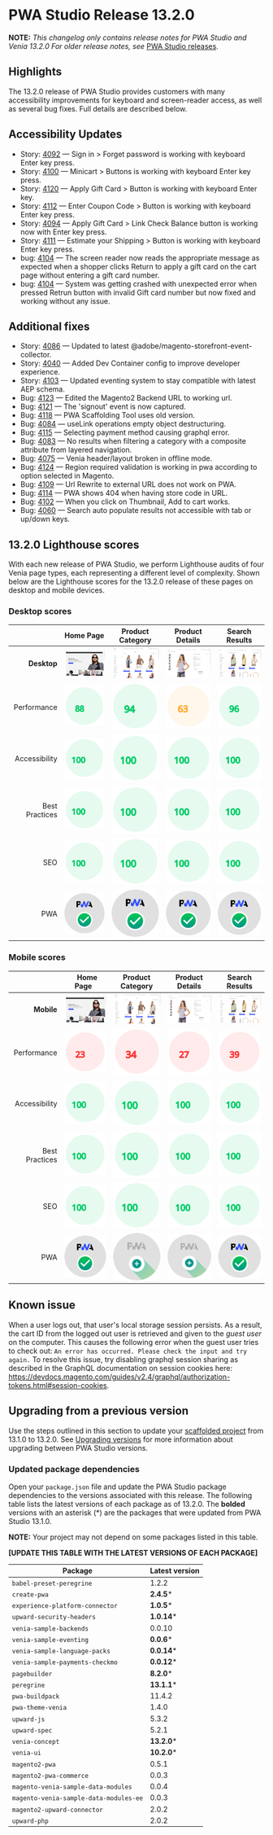 # PWA Studio Release 13.2.0

**NOTE:**
_This changelog only contains release notes for PWA Studio and Venia 13.2.0_
_For older release notes, see_ [PWA Studio releases][].

## Highlights

The 13.2.0 release of PWA Studio provides customers with many accessibility improvements for keyboard and screen-reader access, as well as several bug fixes. Full details are described below.

## Accessibility Updates

-  Story: [4092][] — Sign in > Forget password is working with keyboard Enter key press.
-  Story: [4100][] — Minicart > Buttons is working with keyboard Enter key press.
-  Story: [4120][] — Apply Gift Card > Button is working with keyboard Enter key.
-  Story: [4112][] — Enter Coupon Code > Button is working with keyboard Enter key press.
-  Story: [4094][] — Apply Gift Card > Link Check Balance button is working now with Enter key press.
-  Story: [4111][] — Estimate your Shipping > Button is working with keyboard Enter key press.
-  bug: [4104][] — The screen reader now reads the appropriate message as expected when a shopper clicks Return to  apply a gift card on the cart page without entering a gift card number.
-  bug: [4104][] — System was getting crashed with unexpected error when pressed Retrun button with invalid Gift card number but now fixed and working without any issue.

## Additional fixes

-  Story: [4086][] — Updated to latest @adobe/magento-storefront-event-collector.
-  Story: [4040][] — Added Dev Container config to improve developer experience.
-  Story: [4103][] — Updated eventing system to stay compatible with latest AEP schema.
-  Bug: [4123][] — Edited the Magento2 Backend URL to working url.
-  Bug: [4121][] — The 'signout' event is now captured.
-  Bug: [4118][] — PWA Scaffolding Tool uses old version.
-  Bug: [4084][] — useLink operations empty object destructuring.
-  Bug: [4115][] — Selecting payment method causing graphql error.
-  Bug: [4083][] — No results when filtering a category with a composite attribute from layered navigation.
-  Bug: [4075][] — Venia header/layout broken in offline mode.
-  Bug: [4124][] — Region required validation is working in pwa according to option selected in Magento.
-  Bug: [4109][] — Url Rewrite to external URL does not work on PWA.
-  Bug: [4114][] — PWA shows 404 when having store code in URL.
-  Bug: [4102][] — When you click on Thumbnail, Add to cart works.
-  Bug: [4060][] — Search auto populate results not accessible with tab or up/down keys.

## 13.2.0 Lighthouse scores

With each new release of PWA Studio, we perform Lighthouse audits of four Venia page types, each representing a different level of complexity. Shown below are the Lighthouse scores for the 13.2.0 release of these pages on desktop and mobile devices.

### Desktop scores

|                |            Home Page            |          Product Category           |          Product Details           |          Search Results           |
|---------------:|:-------------------------------:|:-----------------------------------:|:----------------------------------:|:---------------------------------:|
|    **Desktop** | ![](images/venia_page_home.png) | ![](images/venia_page_category.png) | ![](images/venia_page_details.png) | ![](images/venia_page_search.png) |
|    Performance |    ![](images/score_88.svg)     |      ![](images/score_94.svg)       |      ![](images/score_63.svg)      |     ![](images/score_96.svg)      |
|  Accessibility |    ![](images/score_100.svg)    |      ![](images/score_100.svg)      |     ![](images/score_100.svg)      |     ![](images/score_100.svg)     |
| Best Practices |    ![](images/score_100.svg)    |      ![](images/score_100.svg)      |     ![](images/score_100.svg)      |     ![](images/score_100.svg)     |
|            SEO |    ![](images/score_100.svg)    |      ![](images/score_100.svg)      |     ![](images/score_100.svg)      |     ![](images/score_100.svg)     |
|            PWA |   ![](images/pwa_perfect.svg)   |     ![](images/pwa_perfect.svg)     |    ![](images/pwa_perfect.svg)     |    ![](images/pwa_perfect.svg)     |

### Mobile scores

|                | &nbsp;&nbsp;Home Page&nbsp;&nbsp; |          Product Category           |          Product Details           |          Search Results           |
|---------------:|:---------------------------------:|:-----------------------------------:|:----------------------------------:|:---------------------------------:|
|     **Mobile** |  ![](images/venia_page_home.png)  | ![](images/venia_page_category.png) | ![](images/venia_page_details.png) | ![](images/venia_page_search.png) |
|    Performance |     ![](images/score_23.svg)      |      ![](images/score_34.svg)       |      ![](images/score_27.svg)      |     ![](images/score_39.svg)      |
|  Accessibility |     ![](images/score_100.svg)     |      ![](images/score_100.svg)      |     ![](images/score_100.svg)      |     ![](images/score_100.svg)     |
| Best Practices |     ![](images/score_100.svg)     |      ![](images/score_100.svg)      |     ![](images/score_100.svg)      |     ![](images/score_100.svg)     |
|            SEO |     ![](images/score_100.svg)     |      ![](images/score_100.svg)      |     ![](images/score_100.svg)      |     ![](images/score_100.svg)     |
|            PWA |    ![](images/pwa_perfect.svg)    |    ![](images/pwa_imperfect.svg)    |   ![](images/pwa_imperfect.svg)    |    ![](images/pwa_perfect.svg)    |


## Known issue

When a user logs out, that user's local storage session persists. As a result, the cart ID from the logged out user is retrieved and given to the _guest user_ on the computer. This causes the following error when the guest user tries to check out: `An error has occurred. Please check the input and try again.` To resolve this issue, try disabling graphql session sharing as described in the GraphQL documentation on session cookies here: https://devdocs.magento.com/guides/v2.4/graphql/authorization-tokens.html#session-cookies.

## Upgrading from a previous version

Use the steps outlined in this section to update your [scaffolded project][] from 13.1.0 to 13.2.0.
See [Upgrading versions][] for more information about upgrading between PWA Studio versions.

[scaffolded project]: https://developer.adobe.com/commerce/pwa-studio/tutorials/
[upgrading versions]: https://developer.adobe.com/commerce/pwa-studio/guides/upgrading-versions/

### Updated package dependencies

Open your `package.json` file and update the PWA Studio package dependencies to the versions associated with this release.
The following table lists the latest versions of each package as of 13.2.0. The **bolded** versions with an asterisk (*) are the packages that were updated from PWA Studio 13.1.0.

**NOTE:**
Your project may not depend on some packages listed in this table.

**[UPDATE THIS TABLE WITH THE LATEST VERSIONS OF EACH PACKAGE]**

| Package                                | Latest version |
|----------------------------------------|----------------|
| `babel-preset-peregrine`               | 1.2.2          |
| `create-pwa`                           | **2.4.5***     |
| `experience-platform-connector`        | **1.0.5***     |
| `upward-security-headers`              | **1.0.14***    |
| `venia-sample-backends`                | 0.0.10          |
| `venia-sample-eventing`                | **0.0.6***     |
| `venia-sample-language-packs`          | **0.0.14***    |
| `venia-sample-payments-checkmo`        | **0.0.12***    |
| `pagebuilder`                          | **8.2.0***     |
| `peregrine`                            | **13.1.1***    |
| `pwa-buildpack`                        | 11.4.2        |
| `pwa-theme-venia`                      | 1.4.0          |
| `upward-js`                            | 5.3.2          |
| `upward-spec`                          | 5.2.1          |
| `venia-concept`                        | **13.2.0***    |
| `venia-ui`                             | **10.2.0***    |
| `magento2-pwa`                         | 0.5.1          |
| `magento2-pwa-commerce`                | 0.0.3          |
| `magento-venia-sample-data-modules`    | 0.0.4         |
| `magento-venia-sample-data-modules-ee` | 0.0.3          |
| `magento2-upward-connector`            | 2.0.2         |
| `upward-php`                           | 2.0.2          |

[4092]: https://github.com/magento/pwa-studio/pull/4092
[4100]: https://github.com/magento/pwa-studio/pull/4100
[4086]: https://github.com/magento/pwa-studio/pull/4086
[4040]: https://github.com/magento/pwa-studio/pull/4040
[4103]: https://github.com/magento/pwa-studio/pull/4103
[4094]: https://github.com/magento/pwa-studio/pull/4094
[4120]: https://github.com/magento/pwa-studio/pull/4120
[4112]: https://github.com/magento/pwa-studio/pull/4112
[4111]: https://github.com/magento/pwa-studio/pull/4111
[4104]: https://github.com/magento/pwa-studio/pull/4104
[4123]: https://github.com/magento/pwa-studio/pull/4123
[134]: https://github.com/magento-commerce/pwa-studio-cicd/pull/134
[4121]: https://github.com/magento/pwa-studio/pull/4121
[4118]: https://github.com/magento/pwa-studio/pull/4118
[4084]: https://github.com/magento/pwa-studio/pull/4084
[4115]: https://github.com/magento/pwa-studio/pull/4115
[4083]: https://github.com/magento/pwa-studio/pull/4083
[4075]: https://github.com/magento/pwa-studio/pull/4075
[4124]: https://github.com/magento/pwa-studio/pull/4124
[4109]: https://github.com/magento/pwa-studio/pull/4109
[4114]: https://github.com/magento/pwa-studio/pull/4114
[4102]: https://github.com/magento/pwa-studio/pull/4102
[4060]: https://github.com/magento/pwa-studio/pull/4060

[PWA Studio releases]: https://github.com/magento/pwa-studio/releases
